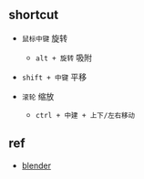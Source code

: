 
## shortcut

+ `鼠标中键` 旋转
    + `alt + 旋转` 吸附

+ `shift + 中键` 平移

+ `滚轮`  缩放
    + `ctrl + 中建 + 上下/左右移动`

## ref

+ [blender](https://docs.blender.org/manual/zh-hans/dev/modeling/modifiers/introduction.html)
